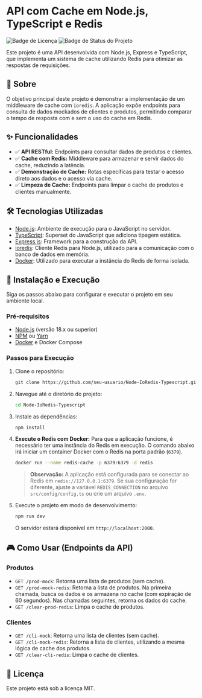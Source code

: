 # API com Cache em Node.js, TypeScript e Redis

![Badge de Licença](https://img.shields.io/badge/license-MIT-blue.svg) ![Badge de Status do Projeto](https://img.shields.io/badge/status-em%20desenvolvimento-yellow.svg)

Este projeto é uma API desenvolvida com Node.js, Express e TypeScript, que implementa um sistema de cache utilizando Redis para otimizar as respostas de requisições.

## 📖 Sobre

O objetivo principal deste projeto é demonstrar a implementação de um middleware de cache com `ioredis`. A aplicação expõe endpoints para consulta de dados mockados de clientes e produtos, permitindo comparar o tempo de resposta com e sem o uso do cache em Redis.

## ✨ Funcionalidades

*   ✅ **API RESTful:** Endpoints para consultar dados de produtos e clientes.
*   ✅ **Cache com Redis:** Middleware para armazenar e servir dados do cache, reduzindo a latência.
*   ✅ **Demonstração de Cache:** Rotas específicas para testar o acesso direto aos dados e o acesso via cache.
*   ✅ **Limpeza de Cache:** Endpoints para limpar o cache de produtos e clientes manualmente.

## 🛠️ Tecnologias Utilizadas

*   [Node.js](https://nodejs.org/): Ambiente de execução para o JavaScript no servidor.
*   [TypeScript](https://www.typescriptlang.org/): Superset do JavaScript que adiciona tipagem estática.
*   [Express.js](https://expressjs.com/): Framework para a construção da API.
*   [ioredis](https://github.com/redis/ioredis): Cliente Redis para Node.js, utilizado para a comunicação com o banco de dados em memória.
*   [Docker](https://www.docker.com/): Utilizado para executar a instância do Redis de forma isolada.

## 🚀 Instalação e Execução

Siga os passos abaixo para configurar e executar o projeto em seu ambiente local.

### Pré-requisitos

*   [Node.js](https://nodejs.org/) (versão 18.x ou superior)
*   [NPM](https://www.npmjs.com/) ou [Yarn](https://yarnpkg.com/)
*   [Docker](https://www.docker.com/) e Docker Compose

### Passos para Execução

1.  Clone o repositório:
    ```bash
    git clone https://github.com/seu-usuario/Node-IoRedis-Typescript.git
    ```
2.  Navegue até o diretório do projeto:
    ```bash
    cd Node-IoRedis-Typescript
    ```
3.  Instale as dependências:
    ```bash
    npm install
    ```
4.  **Execute o Redis com Docker:** Para que a aplicação funcione, é necessário ter uma instância do Redis em execução. O comando abaixo irá iniciar um container Docker com o Redis na porta padrão (`6379`).
    ```bash
    docker run --name redis-cache -p 6379:6379 -d redis
    ```
    > **Observação:** A aplicação está configurada para se conectar ao Redis em `redis://127.0.0.1:6379`. Se sua configuração for diferente, ajuste a variável `REDIS_CONNECTION` no arquivo `src/config/config.ts` ou crie um arquivo `.env`.

5.  Execute o projeto em modo de desenvolvimento:
    ```bash
    npm run dev
    ```
    O servidor estará disponível em `http://localhost:2000`.

## 🎮 Como Usar (Endpoints da API)

### Produtos
*   `GET /prod-mock`: Retorna uma lista de produtos (sem cache).
*   `GET /prod-mock-redis`: Retorna a lista de produtos. Na primeira chamada, busca os dados e os armazena no cache (com expiração de 60 segundos). Nas chamadas seguintes, retorna os dados do cache.
*   `GET /clear-prod-redis`: Limpa o cache de produtos.

### Clientes
*   `GET /cli-mock`: Retorna uma lista de clientes (sem cache).
*   `GET /cli-mock-redis`: Retorna a lista de clientes, utilizando a mesma lógica de cache dos produtos.
*   `GET /clear-cli-redis`: Limpa o cache de clientes.

## 📄 Licença

Este projeto está sob a licença MIT.
